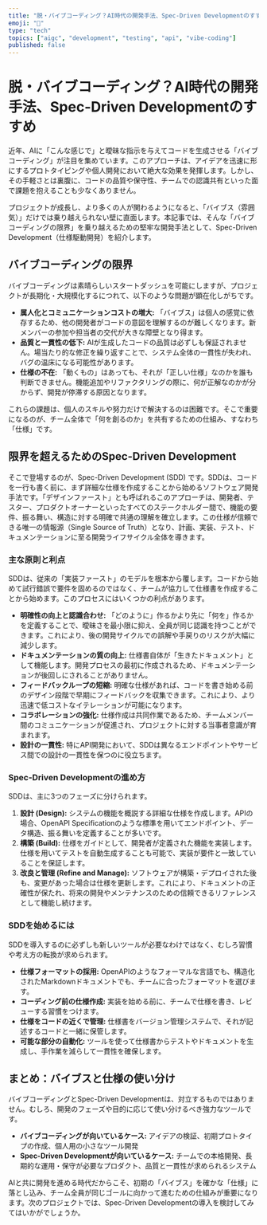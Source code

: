 ```yaml
---
title: "脱・バイブコーディング？AI時代の開発手法、Spec-Driven Developmentのすすめ"
emoji: "🚀"
type: "tech"
topics: ["aigc", "development", "testing", "api", "vibe-coding"]
published: false
---
```


# 脱・バイブコーディング？AI時代の開発手法、Spec-Driven Developmentのすすめ

近年、AIに「こんな感じで」と曖昧な指示を与えてコードを生成させる「バイブコーディング」が注目を集めています。このアプローチは、アイデアを迅速に形にするプロトタイピングや個人開発において絶大な効果を発揮します。しかし、その手軽さとは裏腹に、コードの品質や保守性、チームでの認識共有といった面で課題を抱えることも少なくありません。

プロジェクトが成長し、より多くの人が関わるようになると、「バイブス（雰囲気）」だけでは乗り越えられない壁に直面します。本記事では、そんな「バイブコーディングの限界」を乗り越えるための堅牢な開発手法として、Spec-Driven Development（仕様駆動開発）を紹介します。

## バイブコーディングの限界

バイブコーディングは素晴らしいスタートダッシュを可能にしますが、プロジェクトが長期化・大規模化するにつれて、以下のような問題が顕在化しがちです。

- **属人化とコミュニケーションコストの増大:** 「バイブス」は個人の感覚に依存するため、他の開発者がコードの意図を理解するのが難しくなります。新メンバーの参加や担当者の交代が大きな障壁となり得ます。
- **品質と一貫性の低下:** AIが生成したコードの品質は必ずしも保証されません。場当たり的な修正を繰り返すことで、システム全体の一貫性が失われ、バグの温床になる可能性があります。
- **仕様の不在:** 「動くもの」はあっても、それが「正しい仕様」なのかを誰も判断できません。機能追加やリファクタリングの際に、何が正解なのかが分からず、開発が停滞する原因となります。

これらの課題は、個人のスキルや努力だけで解決するのは困難です。そこで重要になるのが、チーム全体で「何を創るのか」を共有するための仕組み、すなわち「仕様」です。

## 限界を超えるためのSpec-Driven Development

そこで登場するのが、Spec-Driven Development (SDD) です。SDDは、コードを一行も書く前に、まず詳細な仕様を作成することから始めるソフトウェア開発手法です。「デザインファースト」とも呼ばれるこのアプローチは、開発者、テスター、プロダクトオーナーといったすべてのステークホルダー間で、機能の要件、振る舞い、構造に対する明確で共通の理解を確立します。この仕様が信頼できる唯一の情報源（Single Source of Truth）となり、計画、実装、テスト、ドキュメンテーションに至る開発ライフサイクル全体を導きます。

### 主な原則と利点

SDDは、従来の「実装ファースト」のモデルを根本から覆します。コードから始めて試行錯誤で要件を固めるのではなく、チームが協力して仕様書を作成することから始めます。このプロセスにはいくつかの利点があります。

- **明確性の向上と認識合わせ:** 「どのように」作るかより先に「何を」作るかを定義することで、曖昧さを最小限に抑え、全員が同じ認識を持つことができます。これにより、後の開発サイクルでの誤解や手戻りのリスクが大幅に減少します。
- **ドキュメンテーションの質の向上:** 仕様書自体が「生きたドキュメント」として機能します。開発プロセスの最初に作成されるため、ドキュメンテーションが後回しにされることがありません。
- **フィードバックループの短縮:** 明確な仕様があれば、コードを書き始める前のデザイン段階で早期にフィードバックを収集できます。これにより、より迅速で低コストなイテレーションが可能になります。
- **コラボレーションの強化:** 仕様作成は共同作業であるため、チームメンバー間のコミュニケーションが促進され、プロジェクトに対する当事者意識が育まれます。
- **設計の一貫性:** 特にAPI開発において、SDDは異なるエンドポイントやサービス間での設計の一貫性を保つのに役立ちます。

### Spec-Driven Developmentの進め方

SDDは、主に3つのフェーズに分けられます。

1.  **設計 (Design):** システムの機能を概説する詳細な仕様を作成します。APIの場合、OpenAPI Specificationのような標準を用いてエンドポイント、データ構造、振る舞いを定義することが多いです。
2.  **構築 (Build):** 仕様をガイドとして、開発者が定義された機能を実装します。仕様を用いてテストを自動生成することも可能で、実装が要件と一致していることを保証します。
3.  **改良と管理 (Refine and Manage):** ソフトウェアが構築・デプロイされた後も、変更があった場合は仕様を更新します。これにより、ドキュメントの正確性が保たれ、将来の開発やメンテナンスのための信頼できるリファレンスとして機能し続けます。

### SDDを始めるには

SDDを導入するのに必ずしも新しいツールが必要なわけではなく、むしろ習慣や考え方の転換が求められます。

- **仕様フォーマットの採用:** OpenAPIのようなフォーマルな言語でも、構造化されたMarkdownドキュメントでも、チームに合ったフォーマットを選びます。
- **コーディング前の仕様作成:** 実装を始める前に、チームで仕様を書き、レビューする習慣をつけます。
- **仕様をコードの近くで管理:** 仕様書をバージョン管理システムで、それが記述するコードと一緒に保管します。
- **可能な部分の自動化:** ツールを使って仕様書からテストやドキュメントを生成し、手作業を減らして一貫性を確保します。

## まとめ：バイブスと仕様の使い分け

バイブコーディングとSpec-Driven Developmentは、対立するものではありません。むしろ、開発のフェーズや目的に応じて使い分けるべき強力なツールです。

- **バイブコーディングが向いているケース:** アイデアの検証、初期プロトタイプの作成、個人用の小さなツール開発
- **Spec-Driven Developmentが向いているケース:** チームでの本格開発、長期的な運用・保守が必要なプロダクト、品質と一貫性が求められるシステム

AIと共に開発を進める時代だからこそ、初期の「バイブス」を確かな「仕様」に落とし込み、チーム全員が同じゴールに向かって進むための仕組みが重要になります。次のプロジェクトでは、Spec-Driven Developmentの導入を検討してみてはいかがでしょうか。
